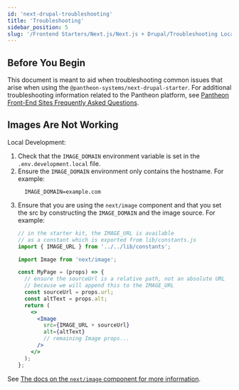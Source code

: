 ```yaml
---
id: 'next-drupal-troubleshooting'
title: 'Troubleshooting' 
sidebar_position: 5
slug: '/Frontend Starters/Next.js/Next.js + Drupal/Troubleshooting Local Development'
---
```


## Before You Begin

This document is meant to aid when troubleshooting common issues that arise when using the `@pantheon-systems/next-drupal-starter`. For additional troubleshooting information related to the Pantheon platform, see [Pantheon Front-End Sites Frequently Asked Questions](https://pantheon.io/docs/guides/decoupled-sites/faq/).


## Images Are Not Working

Local Development:
1. Check that the `IMAGE_DOMAIN` environment variable is set in the `.env.development.local` file.
1. Ensure the `IMAGE_DOMAIN` environment only contains the hostname. For example:
    ```.env
      IMAGE_DOMAIN=example.com
    ```
1. Ensure that you are using the `next/image` component and that you set the src by constructing the `IMAGE_DOMAIN` and the image source. For example:
    ```jsx
    // in the starter kit, the IMAGE_URL is available
    // as a constant which is exported from lib/constants.js
    import { IMAGE_URL } from '../../lib/constants';

    import Image from 'next/image';

    const MyPage = (props) => {
      // ensure the sourceUrl is a relative path, not an absolute URL
      // because we will append this to the IMAGE_URL
      const sourceUrl = props.url;
      const altText = props.alt;
      return (
        <>
          <Image
            src={IMAGE_URL + sourceUrl}
            alt={altText}
            // remaining Image props...
          />
        </>
      );
    };

    ```
See [The docs on the `next/image` component for more information](https://nextjs.org/docs/api-reference/next/image#src).
